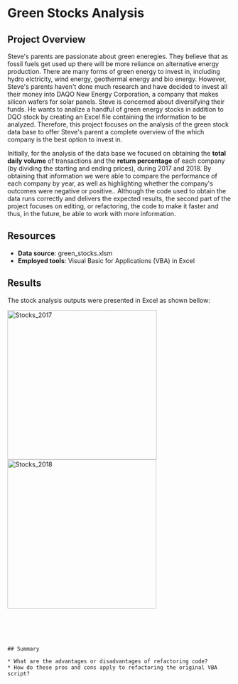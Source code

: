 # Green Stocks Analysis

## Project Overview

Steve's parents are passionate about green eneregies. They believe that as fossil fuels get used up there will be more reliance on alternative energy production. There are many forms of green energy to invest in, including hydro elctricity, wind energy, geothermal energy and bio energy. However, Steve's parents haven't done much research and have decided to invest all their money into DAQO New Energy Corporation, a company that makes silicon wafers for solar panels. Steve is concerned about diversifying their funds. He wants to analize a handful of green energy stocks in addition to DQO stock by creating an Excel file containing the information to be analyzed. Therefore, this project focuses on the analysis of the green stock data base to offer Steve's parent a complete overview of the which company is the best option to invest in. 

Initially, for the analysis of the data base we focused on obtaining the **total daily volume** of transactions and the **return percentage** of each company (by dividing the starting and ending prices), during 2017 and 2018. By obtaining that information we were able to compare the performance of each company by year, as well as highlighting whether the company's outcomes were negative or positive.. Although the code used to obtain the data runs correctly and delivers the expected results, the second part of the project focuses on editing, or refactoring, the code to make it faster and thus, in the future, be able to work with more information.

## Resources

* **Data source**: green_stocks.xlsm
* **Employed tools**: Visual Basic for Applications (VBA) in Excel

## Results 

The stock analysis outputs were presented in Excel as shown bellow: 

<img width="336" alt="Stocks_2017" src="https://user-images.githubusercontent.com/107893200/179088117-c878c59d-6bfa-4359-8a95-94d757447156.png">

<img width="335" alt="Stocks_2018" src="https://user-images.githubusercontent.com/107893200/179088136-9259466f-2d25-4919-a777-84488a93e18e.png">








```





## Summary 

* What are the advantages or disadvantages of refactoring code?
* How do these pros and cons apply to refactoring the original VBA script?
